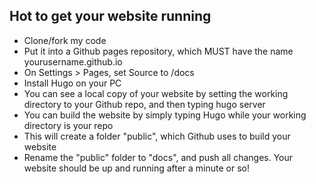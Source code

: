 ## Hot to get your website running
- Clone/fork my code
- Put it into a Github pages repository, which MUST have the name yourusername.github.io
- On Settings > Pages, set Source to /docs
- Install Hugo on your PC
- You can see a local copy of your website by setting the working directory to your Github repo, and then typing hugo server
- You can build the website by simply typing Hugo while your working directory is your repo
- This will create a folder "public", which Github uses to build your website
- Rename the "public" folder to "docs", and push all changes. Your website should be up and running after a minute or so!


